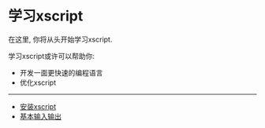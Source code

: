 # 学习xscript
在这里, 你将从头开始学习xscript.

学习xscript或许可以帮助你:

  - 开发一面更快速的编程语言
  - 优化xscript

- - -
  
  - [安装xscript](install.md)
  - [基本输入输出](basic-io.md)
